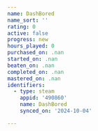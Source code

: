 ```yaml
---
name: DashBored
name_sort: ''
rating: 0
active: false
progress: new
hours_played: 0
purchased_on: .nan
started_on: .nan
beaten_on: .nan
completed_on: .nan
mastered_on: .nan
identifiers:
  - type: steam
    appid: '490860'
    name: DashBored
    synced_on: '2024-10-04'

---
```

